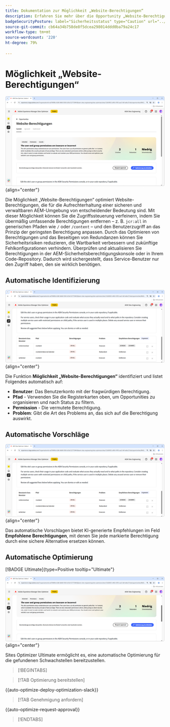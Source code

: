 ```yaml
---
title: Dokumentation zur Möglichkeit „Website-Berechtigungen“
description: Erfahren Sie mehr über die Opportunity „Website-Berechtigungen“ und finden Sie heraus, wie Sie damit die Sicherheit auf Ihrer Website erhöhen können.
badgeSecurityPosture: label="Sicherheitsstatus" type="Caution" url="../../opportunity-types/security-posture.md" tooltip="Sicherheitsstatus"
source-git-commit: cb64a34b758de8f5dcea298014ddd0ba79a24c17
workflow-type: tm+mt
source-wordcount: '220'
ht-degree: 79%

---
```



# Möglichkeit „Website-Berechtigungen“

![Möglichkeit „Website-Berechtigungen“](./assets/website-permissions/hero.png){align="center"}

Die Möglichkeit „Website-Berechtigungen“ optimiert Website-Berechtigungen, die für die Aufrechterhaltung einer sicheren und verwaltbaren AEM-Umgebung von entscheidender Bedeutung sind. Mit dieser Möglichkeit können Sie die Zugriffssteuerung verfeinern, indem Sie übermäßig umfassende Berechtigungen entfernen – z. B. `jcr:all` in generischen Pfaden wie `/` oder `/content` – und den Benutzerzugriff an das Prinzip der geringsten Berechtigung anpassen. Durch das Optimieren von Berechtigungen und das Beseitigen von Redundanzen können Sie Sicherheitsrisiken reduzieren, die Wartbarkeit verbessern und zukünftige Fehlkonfigurationen verhindern. Überprüfen und aktualisieren Sie Berechtigungen in der AEM-Sicherheitsberechtigungskonsole oder in Ihrem Code-Repository. Dadurch wird sichergestellt, dass Service-Benutzer nur den Zugriff haben, den sie wirklich benötigen.

## Automatische Identifizierung

![Automatisches Identifizieren von Website-Berechtigungen](./assets/website-permissions/auto-identify.png){align="center"}

Die Funktion **Möglichkeit „Website-Berechtigungen“** identifiziert und listet Folgendes automatisch auf:

* **Benutzer**: Das Benutzerkonto mit der fragwürdigen Berechtigung.
* **Pfad** - Verwenden Sie die Registerkarten oben, um Opportunities zu organisieren und nach Status zu filtern.
* **Permission** - Die vermutete Berechtigung.
* **Problem**: Gibt die Art des Problems an, das sich auf die Berechtigung auswirkt. 

## Automatische Vorschläge

![Automatische Vorschläge für Website-Schwachstellen](./assets/website-permissions/auto-suggest.png){align="center"}

Das automatische Vorschlagen bietet KI-generierte Empfehlungen im Feld **Empfohlene Berechtigungen**, mit denen Sie jede markierte Berechtigung durch eine sichere Alternative ersetzen können.

## Automatische Optimierung

[!BADGE Ultimate]{type=Positive tooltip="Ultimate"}

![Automatisches Optimieren von Website-Berechtigungen](./assets/website-permissions/auto-optimize.png){align="center"}

Sites Optimizer Ultimate ermöglicht es, eine automatische Optimierung für die gefundenen Schwachstellen bereitzustellen.

>[!BEGINTABS]

>[!TAB Optimierung bereitstellen]

{{auto-optimize-deploy-optimization-slack}}

>[!TAB Genehmigung anfordern]

{{auto-optimize-request-approval}}

>[!ENDTABS]
